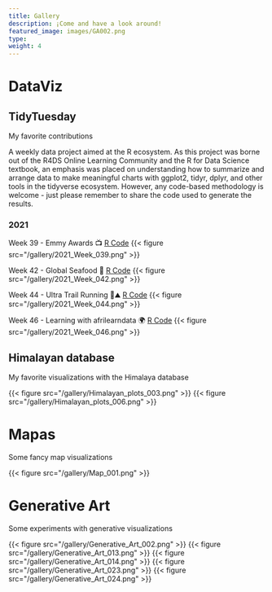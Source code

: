 ```yaml
---
title: Gallery
description: ¡Come and have a look around!
featured_image: images/GA002.png
type:
weight: 4
---
```


# DataViz 
## TidyTuesday
My favorite contributions

A weekly data project aimed at the R ecosystem. As this project was borne out of the R4DS Online Learning Community and the R for Data Science textbook, an emphasis was placed on understanding how to summarize and arrange data to make meaningful charts with ggplot2, tidyr, dplyr, and other tools in the tidyverse ecosystem. However, any code-based methodology is welcome - just please remember to share the code used to generate the results.

### 2021  
Week 39 - Emmy Awards 📺
[R Code](https://github.com/TamayoLeivaJ/TidyTuesday/blob/gh-pages/2021/2021_Week_039/2021_Week_039.R)
{{< figure src="/gallery/2021_Week_039.png" >}}

Week 42 - Global Seafood 🎣
[R Code](https://github.com/TamayoLeivaJ/TidyTuesday/blob/gh-pages/2021/2021_Week_042/2021_Week_042.R)
{{< figure src="/gallery/2021_Week_042.png" >}}


Week 44 - Ultra Trail Running 🗻⛰️
[R Code](https://github.com/TamayoLeivaJ/TidyTuesday/blob/gh-pages/2021/2021_Week_044/2021_Week_044.R)
{{< figure src="/gallery/2021_Week_044.png" >}}

Week 46 - Learning with afrilearndata 🌍
[R Code](https://github.com/TamayoLeivaJ/TidyTuesday/blob/gh-pages/2021/2021_Week_046/2021_Week_046.R)
{{< figure src="/gallery/2021_Week_046.png" >}}

## Himalayan database

My favorite visualizations with the Himalaya database

{{< figure src="/gallery/Himalayan_plots_003.png" >}}
{{< figure src="/gallery/Himalayan_plots_006.png" >}}

# Mapas

Some fancy map visualizations

{{< figure src="/gallery/Map_001.png" >}}

# Generative Art

Some experiments with generative visualizations

{{< figure src="/gallery/Generative_Art_002.png" >}}
{{< figure src="/gallery/Generative_Art_013.png" >}}
{{< figure src="/gallery/Generative_Art_014.png" >}}
{{< figure src="/gallery/Generative_Art_023.png" >}}
{{< figure src="/gallery/Generative_Art_024.png" >}}